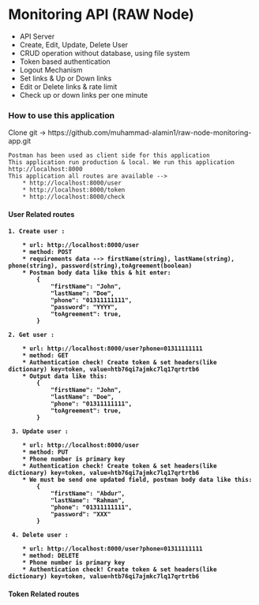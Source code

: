 # Monitoring API (RAW Node)

- API Server
- Create, Edit, Update, Delete User
- CRUD operation without database, using file system
- Token based authentication
- Logout Mechanism
- Set links & Up or Down links
- Edit or Delete links & rate limit
- Check up or down links per one minute

<h3>How to use this application</h3>
<p>Clone git -> https://github.com/muhammad-alamin1/raw-node-monitoring-app.git</p>

    Postman has been used as client side for this application
    This application run production & local. We run this application http://localhost:8000
    This application all routes are available -->
        * http://localhost:8000/user
        * http://localhost:8000/token
        * http://localhost:8000/check

<h4>User Related routes<h4>

    1. Create user :

        * url: http://localhost:8000/user
        * method: POST
        * requirements data --> firstName(string), lastName(string), phone(string), password(string),toAgreement(boolean)
        * Postman body data like this & hit enter:
            {
                "firstName": "John",
                "lastName": "Doe",
                "phone": "01311111111",
                "password": "YYYY",
                "toAgreement": true,
            }

    2. Get user :

        * url: http://localhost:8000/user?phone=01311111111
        * method: GET
        * Authentication check! Create token & set headers(like dictionary) key=token, value=htb76qi7ajmkc7lq17qrtrtb6
        * Output data like this:
            {
                "firstName": "John",
                "lastName": "Doe",
                "phone": "01311111111",
                "toAgreement": true,
            }

     3. Update user :

        * url: http://localhost:8000/user
        * method: PUT
        * Phone number is primary key
        * Authentication check! Create token & set headers(like dictionary) key=token, value=htb76qi7ajmkc7lq17qrtrtb6
        * We must be send one updated field, postman body data like this:
            {
                "firstName": "Abdur",
                "lastName": "Rahman",
                "phone": "01311111111",
                "password": "XXX"
            }

     4. Delete user :

        * url: http://localhost:8000/user?phone=01311111111
        * method: DELETE
        * Phone number is primary key
        * Authentication check! Create token & set headers(like dictionary) key=token, value=htb76qi7ajmkc7lq17qrtrtb6

<h4>Token Related routes<h4>
